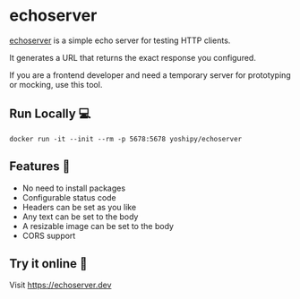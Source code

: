 # echoserver

[echoserver](https://echoserver.dev) is a simple echo server for testing HTTP clients.

It generates a URL that returns the exact response you configured.

If you are a frontend developer and need a temporary server for prototyping or mocking, use this tool.

## Run Locally 💻

```:bash
docker run -it --init --rm -p 5678:5678 yoshipy/echoserver
```

## Features 🎉

- No need to install packages
- Configurable status code
- Headers can be set as you like
- Any text can be set to the body
- A resizable image can be set to the body
- CORS support

## Try it online 👋

Visit <https://echoserver.dev>
